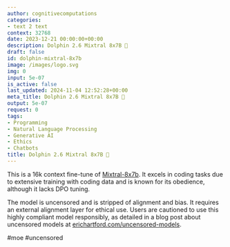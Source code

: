 ```yaml
---
author: cognitivecomputations
categories:
- text 2 text
context: 32768
date: 2023-12-21 00:00:00+00:00
description: Dolphin 2.6 Mixtral 8x7B 🐬
draft: false
id: dolphin-mixtral-8x7b
image: /images/logo.svg
img: 0
input: 5e-07
is_active: false
last_updated: 2024-11-04 12:52:28+00:00
meta_title: Dolphin 2.6 Mixtral 8x7B 🐬
output: 5e-07
request: 0
tags:
- Programming
- Natural Language Processing
- Generative AI
- Ethics
- Chatbots
title: Dolphin 2.6 Mixtral 8x7B 🐬
---
```
















This is a 16k context fine-tune of [Mixtral-8x7b](/mistralai/mixtral-8x7b). It excels in coding tasks due to extensive training with coding data and is known for its obedience, although it lacks DPO tuning.

The model is uncensored and is stripped of alignment and bias. It requires an external alignment layer for ethical use. Users are cautioned to use this highly compliant model responsibly, as detailed in a blog post about uncensored models at [erichartford.com/uncensored-models](https://erichartford.com/uncensored-models).

#moe #uncensored


